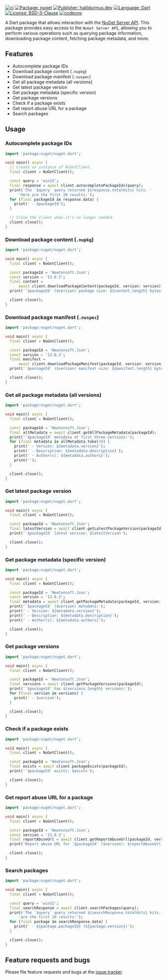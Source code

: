 [![ci][ci_badge]][ci_link]
[![Package: nuget][package_badge]][package_link]
[![Publisher: halildurmus.dev][publisher_badge]][publisher_link]
[![Language: Dart][language_badge]][language_link]
[![License: BSD-3-Clause][license_badge]][license_link]
[![codecov][codecov_badge_link]][codecov_link]

A Dart package that allows interaction with the
[NuGet Server API][nuget_server_api_link]. This package provides easy access to
the `NuGet Server API`, allowing you to perform various operations such as
querying package information, downloading package content, fetching package
metadata, and more.

## Features

- Autocomplete package IDs
- Download package content (`.nupkg`)
- Download package manifest (`.nuspec`)
- Get all package metadata (all versions)
- Get latest package version
- Get package metadata (specific version)
- Get package versions
- Check if a package exists
- Get report abuse URL for a package
- Search packages

## Usage

### Autocomplete package IDs

```dart
import 'package:nuget/nuget.dart';

void main() async {
  // Create an instance of NuGetClient.
  final client = NuGetClient();

  const query = 'win32';
  final response = await client.autocompletePackageIds(query);
  print('The `$query` query returned ${response.totalHits} hits. '
      'Here are the first 20 results:');
  for (final packageId in response.data) {
    print(' - $packageId');
  }

  // Close the client when it's no longer needed.
  client.close();
}
```

### Download package content (`.nupkg`)

```dart
import 'package:nuget/nuget.dart';

void main() async {
  final client = NuGetClient();

  const packageId = 'Newtonsoft.Json';
  const version = '13.0.3';
  final content =
      await client.downloadPackageContent(packageId, version: version);
  print('`$packageId` ($version) package size: ${content.length} bytes');

  client.close();
}
```

### Download package manifest (`.nuspec`)

```dart
import 'package:nuget/nuget.dart';

void main() async {
  final client = NuGetClient();

  const packageId = 'Newtonsoft.Json';
  const version = '13.0.3';
  final manifest =
      await client.downloadPackageManifest(packageId, version: version);
  print('`$packageId` ($version) manifest size: ${manifest.length} bytes');

  client.close();
}
```

### Get all package metadata (all versions)

```dart
import 'package:nuget/nuget.dart';

void main() async {
  final client = NuGetClient();

  const packageId = 'Newtonsoft.Json';
  final allMetadata = await client.getAllPackageMetadata(packageId);
  print('`$packageId` metadata of first three versions:');
  for (final metadata in allMetadata.take(3)) {
    print(' - Version: ${metadata.version}');
    print(' - Description: ${metadata.description}');
    print(' - Author(s): ${metadata.authors}');
    print('');
  }

  client.close();
}
```

### Get latest package version

```dart
import 'package:nuget/nuget.dart';

void main() async {
  final client = NuGetClient();

  const packageId = 'Newtonsoft.Json';
  final latestVersion = await client.getLatestPackageVersion(packageId);
  print('`$packageId` latest version: $latestVersion');

  client.close();
}
```

### Get package metadata (specific version)

```dart
import 'package:nuget/nuget.dart';

void main() async {
  final client = NuGetClient();

  const packageId = 'Newtonsoft.Json';
  const version = '13.0.3';
  final metadata = await client.getPackageMetadata(packageId, version: version);
  print('`$packageId` ($version) metadata:');
  print(' - Version: ${metadata.version}');
  print(' - Description: ${metadata.description}');
  print(' - Author(s): ${metadata.authors}');

  client.close();
}
```

### Get package versions

```dart
import 'package:nuget/nuget.dart';

void main() async {
  final client = NuGetClient();

  const packageId = 'Newtonsoft.Json';
  final versions = await client.getPackageVersions(packageId);
  print('`$packageId` has ${versions.length} versions:');
  for (final version in versions) {
    print(' - $version');
  }

  client.close();
}
```

### Check if a package exists

```dart
import 'package:nuget/nuget.dart';

void main() async {
  final client = NuGetClient();

  const packageId = 'Newtonsoft.Json';
  final exists = await client.packageExists(packageId);
  print('`$packageId` exists: $exists');

  client.close();
}
```

### Get report abuse URL for a package

```dart
import 'package:nuget/nuget.dart';

void main() async {
  final client = NuGetClient();

  const packageId = 'Newtonsoft.Json';
  const version = '13.0.3';
  final reportAbuseUrl = await client.getReportAbuseUrl(packageId, version);
  print('Report abuse URL for `$packageId` ($version): $reportAbuseUrl');

  client.close();
}
```

### Search packages

```dart
import 'package:nuget/nuget.dart';

void main() async {
  final client = NuGetClient();

  const query = 'win32';
  final searchResponse = await client.searchPackages(query);
  print('The `$query` query returned ${searchResponse.totalHits} hits. Here '
      'are the first 20 results:');
  for (final package in searchResponse.data) {
    print(' - ${package.packageId} (${package.version})');
  }

  client.close();
}
```

## Feature requests and bugs

Please file feature requests and bugs at the
[issue tracker][issue_tracker_link].

[ci_badge]: https://github.com/halildurmus/nuget/actions/workflows/nuget.yml/badge.svg
[ci_link]: https://github.com/halildurmus/nuget/actions/workflows/nuget.yml
[codecov_badge_link]: https://codecov.io/gh/halildurmus/nuget/branch/main/graph/badge.svg?token=42CZB2LDML
[codecov_link]: https://codecov.io/gh/halildurmus/nuget
[issue_tracker_link]: https://github.com/halildurmus/nuget/issues
[language_badge]: https://img.shields.io/badge/language-Dart-blue.svg
[language_link]: https://dart.dev
[license_badge]: https://img.shields.io/github/license/halildurmus/nuget?color=blue
[license_link]: https://opensource.org/licenses/BSD-3-Clause
[nuget_server_api_link]: https://learn.microsoft.com/nuget/api/overview
[package_badge]: https://img.shields.io/pub/v/nuget.svg
[package_link]: https://pub.dev/packages/nuget
[publisher_badge]: https://img.shields.io/pub/publisher/nuget.svg
[publisher_link]: https://pub.dev/publishers/halildurmus.dev
